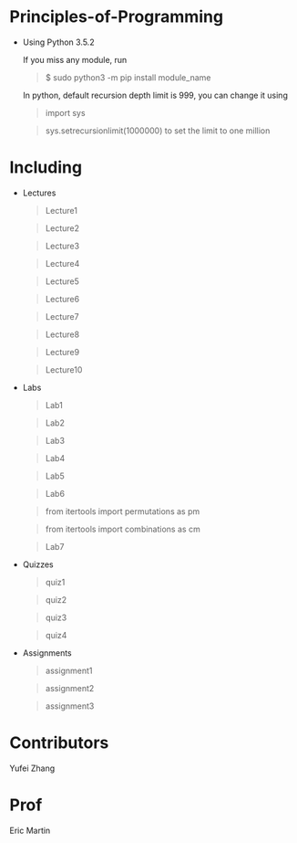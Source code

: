 # Principles-of-Programming

* Using Python 3.5.2

  If you miss any module, run

  > $ sudo python3 -m pip install module_name

  In python, default recursion depth limit is 999, you can change it using

  > import sys

  > sys.setrecursionlimit(1000000) to set the limit to one million


# Including

* Lectures

  > Lecture1

  > Lecture2

  > Lecture3

  > Lecture4

  > Lecture5

  > Lecture6

  > Lecture7

  > Lecture8

  > Lecture9

  > Lecture10


* Labs

  > Lab1

  > Lab2
  
  > Lab3
  
  > Lab4
  
  > Lab5

  > Lab6

    > from itertools import permutations as pm

    > from itertools import combinations as cm

  > Lab7


* Quizzes

  > quiz1

  > quiz2

  > quiz3

  > quiz4


* Assignments

  > assignment1

  > assignment2

  > assignment3


# Contributors

Yufei Zhang


# Prof

Eric  Martin


